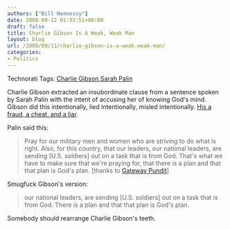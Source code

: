 ```yaml
---
authors: ["Bill Hennessy"]
date: 2008-09-12 01:53:51+00:00
draft: false
title: Charlie Gibson Is A Weak, Weak Man
layout: blog
url: /2008/09/11/charlie-gibson-is-a-weak-weak-man/
categories:
- Politics
---
```


Technorati Tags: [Charlie Gibson](https://technorati.com/tags/Charlie%20Gibson),[Sarah Palin](https://technorati.com/tags/Sarah%20Palin)

 

Charlie Gibson extracted an insubordinate clause from a sentence spoken by Sarah Palin with the intent of accusing her of knowing God's mind. Gibson did this intentionally, lied intentionally, misled intentionally. [His a fraud, a cheat, and a liar](https://gatewaypundit.blogspot.com/2008/09/abc-news-flops-on-palin-interview.html).

 

Palin said this:

 

>   
> 
> Pray for our military men and women who are striving to do what is right. Also, for this country, that our leaders, our national leaders, are sending [U.S. soldiers] out on a task that is from God. That's what we have to make sure that we're praying for, that there is a plan and that that plan is God's plan. [thanks to [Gateway Pundit](https://gatewaypundit.blogspot.com/2008/09/abc-news-flops-on-palin-interview.html)]
> 
> 

 

Smugfuck Gibson's version:

 

>   
> 
> our national leaders, are sending [U.S. soldiers] out on a task that is from God. There is a plan and that that plan is God's plan. 
> 
> 

 

Somebody should rearrange Charlie Gibson's teeth. 
